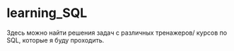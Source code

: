# learning_SQL

Здесь можно найти решения задач с различных тренажеров/ курсов по SQL, которые я буду проходить.
